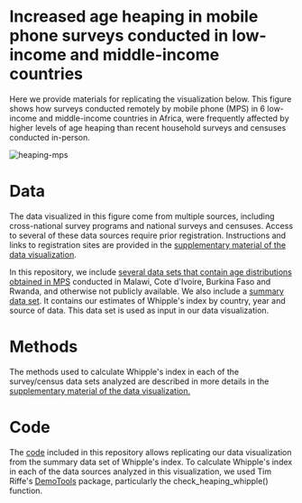 # Increased age heaping in mobile phone surveys conducted in low-income and middle-income countries

Here we provide materials for replicating the visualization below. This figure shows how surveys conducted remotely by mobile phone (MPS) in 6 low-income and middle-income countries in Africa, were frequently affected by higher levels of age heaping than recent household surveys and censuses conducted in-person.

![heaping-mps](https://user-images.githubusercontent.com/76268216/205479067-c42da785-b0a2-42fe-86f1-e67135f508d2.png)

# Data

The data visualized in this figure come from multiple sources, including cross-national survey programs and national surveys and censuses. Access to several of these data sources require prior registration. Instructions and links to registration sites are provided in the [supplementary material of the data visualization](https://github.com/shelleringer/heaping-mps/blob/main/Heaping-methods-12042022sh.docx). 

In this repository, we include [several data sets that contain age distributions obtained in MPS](https://github.com/shelleringer/heaping-mps/upload/main/MPS%20data) conducted in Malawi, Cote d'Ivoire, Burkina Faso and Rwanda, and otherwise not publicly available. We also include a [summary data set](https://github.com/shelleringer/heaping-mps/blob/main/heaping-series.csv). It contains our estimates of Whipple's index by country, year and source of data. This data set is used as input in our data visualization.

# Methods

The methods used to calculate Whipple's index in each of the survey/census data sets analyzed are described in more details in the [supplementary material of the data visualization.](https://github.com/shelleringer/heaping-mps/blob/main/Heaping-methods-12042022sh.docx)  

# Code

The [code](https://github.com/shelleringer/heaping-mps/blob/main/heaping_visualization.R) included in this repository allows replicating our data visualization from the summary data set of Whipple's index. To calculate Whipple's index in each of the data sources analyzed in this visualization, we used Tim Riffe's [DemoTools](https://timriffe.github.io/DemoTools/) package, particularly the check_heaping_whipple() function.  


